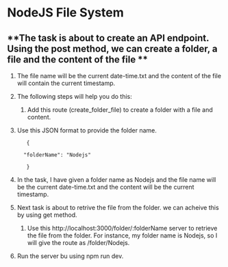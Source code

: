 # NodeJS File System

## **The task is about to create an API endpoint. Using the post method, we can create a folder, a file and the content of the file **

1. The file name will be the current date-time.txt and the content of the file will contain the current timestamp.
 
2. The following steps will help you do this:
 
   1. Add this route (create_folder_file) to create a folder with a file and content.

2. Use this JSON format to provide the folder name.

          {

         "folderName": "Nodejs"

          }

3. In the task, I have given a folder name as Nodejs and the file name will be the current date-time.txt and the content will be the current timestamp.

4. Next task is about to retrive the file from the folder. we can acheive this by using get method.

    1. Use this http://localhost:3000/folder/:folderName server to retrieve the file from the folder. For instance, my folder name is Nodejs, so I will give the route as /folder/Nodejs.

5. Run the server bu using npm run dev.





    

